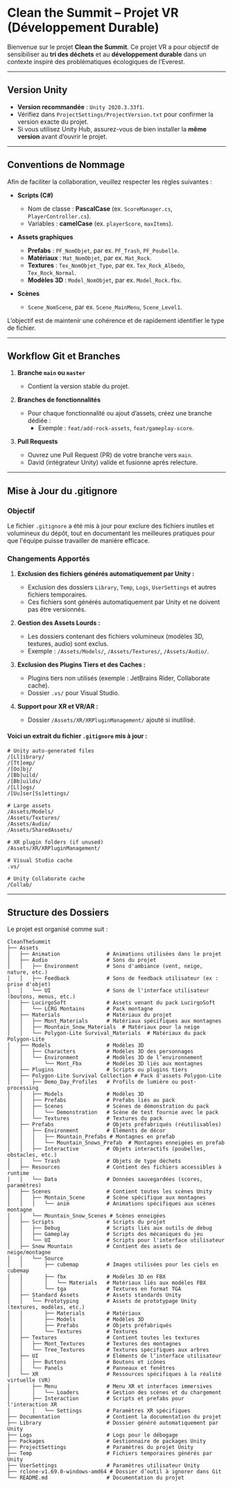 # Clean the Summit – Projet VR (Développement Durable)

Bienvenue sur le projet **Clean the Summit**. Ce projet VR a pour objectif de sensibiliser au **tri des déchets** et au **développement durable** dans un contexte inspiré des problématiques écologiques de l’Everest.

---

## Version Unity

- **Version recommandée** : `Unity 2020.3.33f1`.  
- Vérifiez dans `ProjectSettings/ProjectVersion.txt` pour confirmer la version exacte du projet.  
- Si vous utilisez Unity Hub, assurez-vous de bien installer la **même version** avant d’ouvrir le projet.

---

## Conventions de Nommage

Afin de faciliter la collaboration, veuillez respecter les règles suivantes :

- **Scripts (C#)**  
  - Nom de classe : **PascalCase** (ex. `ScoreManager.cs`, `PlayerController.cs`).  
  - Variables : **camelCase** (ex. `playerScore`, `maxItems`).  

- **Assets graphiques**  
  - **Prefabs** : `PF_NomObjet`, par ex. `PF_Trash`, `PF_Poubelle`.  
  - **Matériaux** : `Mat_NomObjet`, par ex. `Mat_Rock`.  
  - **Textures** : `Tex_NomObjet_Type`, par ex. `Tex_Rock_Albedo`, `Tex_Rock_Normal`.  
  - **Modèles 3D** : `Model_NomObjet`, par ex. `Model_Rock.fbx`.  

- **Scènes**  
  - `Scene_NomScene`, par ex. `Scene_MainMenu`, `Scene_Level1`.

L’objectif est de maintenir une cohérence et de rapidement identifier le type de fichier.

---

## Workflow Git et Branches

1. **Branche `main` ou `master`**  
   - Contient la version stable du projet.

2. **Branches de fonctionnalités**  
   - Pour chaque fonctionnalité ou ajout d’assets, créez une branche dédiée :  
     - Exemple : `feat/add-rock-assets`, `feat/gameplay-score`.

3. **Pull Requests**  
   - Ouvrez une Pull Request (PR) de votre branche vers `main`.  
   - David (intégrateur Unity) valide et fusionne après relecture.
---
## Mise à Jour du .gitignore

### Objectif
Le fichier `.gitignore` a été mis à jour pour exclure des fichiers inutiles et volumineux du dépôt, tout en documentant les meilleures pratiques pour que l'équipe puisse travailler de manière efficace.

### Changements Apportés

1. **Exclusion des fichiers générés automatiquement par Unity :**
   - Exclusion des dossiers `Library`, `Temp`, `Logs`, `UserSettings` et autres fichiers temporaires.
   - Ces fichiers sont générés automatiquement par Unity et ne doivent pas être versionnés.

2. **Gestion des Assets Lourds :**
   - Les dossiers contenant des fichiers volumineux (modèles 3D, textures, audio) sont exclus.
   - Exemple : `/Assets/Models/`, `/Assets/Textures/`, `/Assets/Audio/`.

3. **Exclusion des Plugins Tiers et des Caches :**
   - Plugins tiers non utilisés (exemple : JetBrains Rider, Collaborate cache).
   - Dossier `.vs/` pour Visual Studio.

4. **Support pour XR et VR/AR :**
   - Dossier `/Assets/XR/XRPluginManagement/` ajouté si inutilisé.


#### Voici un extrait du fichier `.gitignore` mis à jour :

```plaintext
# Unity auto-generated files
/[Ll]ibrary/
/[Tt]emp/
/[Oo]bj/
/[Bb]uild/
/[Bb]uilds/
/[Ll]ogs/
/[Uu]ser[Ss]ettings/

# Large assets
/Assets/Models/
/Assets/Textures/
/Assets/Audio/
/Assets/SharedAssets/

# XR plugin folders (if unused)
/Assets/XR/XRPluginManagement/

# Visual Studio cache
.vs/

# Unity Collaborate cache
/Collab/
```

---
## Structure des Dossiers

Le projet est organisé comme suit :



```plaintext
CleanTheSummit
├── Assets
│   ├── Animation               # Animations utilisées dans le projet
│   ├── Audio                   # Sons du projet
│   │   ├── Environment         # Sons d'ambiance (vent, neige, nature, etc.)
│   │   ├── Feedback            # Sons de feedback utilisateur (ex : prise d'objet)
│   │   └── UI                  # Sons de l'interface utilisateur (boutons, menus, etc.)
│   ├── LucirgoSoft             # Assets venant du pack LucirgoSoft
│   │   └── LCRG Montains       # Pack montagne
│   ├── Materials               # Matériaux du projet
│   │   ├── Mont_Materials      # Matériaux spécifiques aux montagnes
│   │   ├── Mountain_Snow_Materials  # Matériaux pour la neige
│   │   └── Polygon-Lite Survival_Materials  # Matériaux du pack Polygon-Lite
│   ├── Models                  # Modèles 3D
│   │   ├── Characters          # Modèles 3D des personnages
│   │   └── Environment         # Modèles 3D de l’environnement
│   │       └── Mont_Fbx        # Modèles 3D liés aux montagnes
│   ├── Plugins                 # Scripts ou plugins tiers
│   ├── Polygon-Lite Survival Collection # Pack d'assets Polygon-Lite
│   │   ├── Demo_Day_Profiles   # Profils de lumière ou post-processing
│   │   ├── Models              # Modèles 3D
│   │   ├── Prefabs             # Prefabs liés au pack
│   │   ├── Scenes              # Scènes de démonstration du pack
│   │   │   └── Demonstration   # Scène de test fournie avec le pack
│   │   └── Textures            # Textures du pack
│   ├── Prefabs                 # Objets préfabriqués (réutilisables)
│   │   ├── Environment         # Éléments de décor
│   │   │   ├── Mountain_Prefabs # Montagnes en prefab
│   │   │   └── Mountain_Snows_Prefab  # Montagnes enneigées en prefab
│   │   ├── Interactive         # Objets interactifs (poubelles, obstacles, etc.)
│   │   └── Trash               # Objets de type déchets
│   ├── Resources               # Contient des fichiers accessibles à runtime
│   │   └── Data                # Données sauvegardées (scores, paramètres)
│   ├── Scenes                  # Contient toutes les scènes Unity
│   │   ├── Montain_Scene       # Scène spécifique aux montagnes
│   │   │   └── anim            # Animations spécifiques aux scènes montagne
│   │   └── Mountain_Snow_Scenes # Scènes enneigées
│   ├── Scripts                 # Scripts du projet
│   │   ├── Debug               # Scripts liés aux outils de debug
│   │   ├── Gameplay            # Scripts des mécaniques du jeu
│   │   └── UI                  # Scripts pour l'interface utilisateur
│   ├── Snow Mountain           # Contient des assets de neige/montagne
│   │   └── Source
│   │       ├── cubemap         # Images utilisées pour les ciels en cubemap
│   │       ├── fbx             # Modèles 3D en FBX
│   │       │   └── Materials   # Matériaux liés aux modèles FBX
│   │       └── tga             # Textures en format TGA
│   ├── Standard Assets         # Assets standards Unity
│   │   └── Prototyping         # Assets de prototypage Unity (textures, modèles, etc.)
│   │       ├── Materials       # Matériaux
│   │       ├── Models          # Modèles 3D
│   │       ├── Prefabs         # Objets préfabriqués
│   │       └── Textures        # Textures
│   ├── Textures                # Contient toutes les textures
│   │   ├── Mont_Textures       # Textures des montagnes
│   │   └── Tree_Textures       # Textures spécifiques aux arbres
│   ├── UI                      # Éléments de l’interface utilisateur
│   │   ├── Buttons             # Boutons et icônes
│   │   └── Panels              # Panneaux et fenêtres
│   └── XR                      # Ressources spécifiques à la réalité virtuelle (VR)
│       ├── Menu                # Menu XR et interfaces immersives
│       │   └── Loaders         # Gestion des scènes et du chargement
│       ├── Interaction         # Scripts et prefabs pour l'interaction XR
│       │   └── Settings        # Paramètres XR spécifiques
├── Documentation               # Contient la documentation du projet
├── Library                     # Dossier généré automatiquement par Unity
├── Logs                        # Logs pour le débogage
├── Packages                    # Gestionnaire de packages Unity
├── ProjectSettings             # Paramètres du projet Unity
├── Temp                        # Fichiers temporaires générés par Unity
├── UserSettings                # Paramètres utilisateur Unity
├── rclone-v1.69.0-windows-amd64 # Dossier d’outil à ignorer dans Git
└── README.md                   # Documentation du projet


